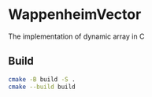 # WappenheimVector
The implementation of dynamic array in C

## Build
```bash
cmake -B build -S .
cmake --build build
```